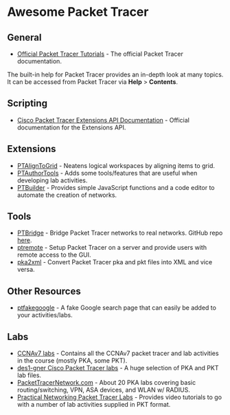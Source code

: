 # Awesome Packet Tracer

## General

- [Official Packet Tracer Tutorials](https://tutorials.ptnetacad.net/) - The official Packet Tracer documentation.

The built-in help for Packet Tracer provides an in-depth look at many topics. It can be accessed from Packet Tracer via **Help** > **Contents**.

## Scripting

- [Cisco Packet Tracer Extensions API Documentation](https://tutorials.ptnetacad.net/help/default/IpcAPI/index.html) - Official documentation for the Extensions API.

## Extensions

- [PTAlignToGrid](https://github.com/kimmknight/PTAlignToGrid) - Neatens logical workspaces by aligning items to grid.
- [PTAuthorTools]() - Adds some tools/features that are useful when developing lab activities.
- [PTBuilder](https://github.com/kimmknight/PTBuilder) - Provides simple JavaScript functions and a code editor to automate the creation of networks.

## Tools

- [PTBridge](https://www.packettracernetwork.com/features/real-network-connection.html) - Bridge Packet Tracer networks to real networks. GitHub repo [here](https://github.com/andiwand/ptbridge).
- [ptremote](https://github.com/cnkang/ptremote) - Setup Packet Tracer on a server and provide users with remote access to the GUI.
- [pka2xml](https://github.com/mircodz/pka2xml) - Convert Packet Tracer pka and pkt files into XML and vice versa.

## Other Resources
- [ptfakegoogle](https://github.com/kimmknight/ptfakegoogle) - A fake Google search page that can easily be added to your activities/labs.

## Labs
- [CCNAv7 labs](https://github.com/GibJaf/CCNAv7) - Contains all the CCNAv7 packet tracer and lab activities in the course (mostly PKA, some PKT).
- [des1-gner Cisco Packet Tracer labs](https://github.com/des1-gner/Cisco-Packet-Tracer) - A huge selection of PKA and PKT lab files.
- [PacketTracerNetwork.com](https://www.packettracernetwork.com/labs/packettracerlabs.html)  - About 20 PKA labs covering basic routing/switching, VPN, ASA devices, and WLAN w/ RADIUS.
- [Practical Networking Packet Tracer Labs](https://www.practicalnetworking.net/stand-alone/packet-tracer-labs/) - Provides video tutorials to go with a number of lab activities supplied in PKT format.
